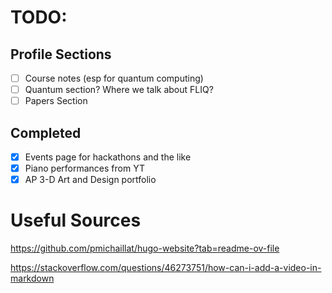 # TODO:
## Profile Sections
- [ ] Course notes (esp for quantum computing)
- [ ] Quantum section? Where we talk about FLIQ?
- [ ] Papers Section

## Completed
- [X] Events page for hackathons and the like
- [X] Piano performances from YT
- [X] AP 3-D Art and Design portfolio

# Useful Sources
https://github.com/pmichaillat/hugo-website?tab=readme-ov-file

https://stackoverflow.com/questions/46273751/how-can-i-add-a-video-in-markdown